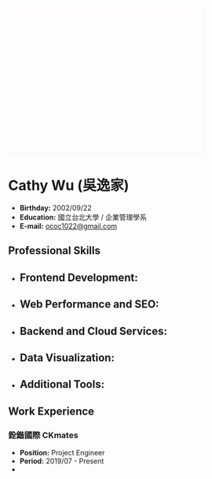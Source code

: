 <img src="introduction2.gif" alt="Description of GIF" width="400" height="300">

# Cathy Wu (吳逸家)

- **Birthday:** 2002/09/22
- **Education:** 國立台北大學 / 企業管理學系
- **E-mail:** ococ1022@gmail.com

## Professional Skills

- **Frontend Development:**
  -
  
- **Web Performance and SEO:**
  - 

- **Backend and Cloud Services:**
  -

- **Data Visualization:**
  -

- **Additional Tools:**
  -

## Work Experience

### 銓鍇國際 CKmates
- **Position:** Project Engineer
- **Period:** 2019/07 - Present
- 
